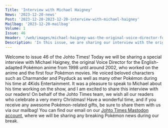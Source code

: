 ```yaml
---
Title: 'Interview with Michael Haigney'
News: '2023-12-20-news'
Post: '2023-12-20-2023-12-20-interview-with-michael-haigney'
Mailbag: '2023-12-20-mailbag'
Volume: 1
Issue: 46
Header: '/web/images/michael-haigney-was-the-original-voice-director-for-the-english-adapted-pokemon-anime-who-voiced-sev.jpeg'
Description: 'In this issue, we are sharing our interview with the original Voice Director for the English-adapted Pokémon anime Michael Haigney, who voiced several Pokémon characters such as Charmander and Psyduck'
---
```

Welcome to issue 46 of the Johto Times! Today we will be sharing a special interview with Michael Haigney, the original Voice Director for the English-adapted Pokémon anime from 1998 until around 2002, who worked on the anime and the first four Pokémon movies. He voiced beloved characters such as Charmander and Psyduck as well as many other Pokémon during his time at 4Kids Entertainment. It was a pleasure to speak to Michael about his time working on the show, and I am excited to share this interview with our readers!
On behalf of the Johto Times team, we wish all our readers who celebrate a very merry Christmas! Have a wonderful time, and if you receive any awesome Pokémon-related gifts, be sure to share them with us via our mailbag! You can find our email on our [Johto Times Mastodon account](https://donphan.social/@johto), where we will be sharing any breaking Pokémon news during our break.
